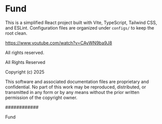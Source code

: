 # Fund

This is a simplified React project built with Vite, TypeScript, Tailwind CSS, and ESLint. Configuration files are organized under `configs/` to keep the root clean.

https://www.youtube.com/watch?v=CAyWN9ba9J8

All rights reserved.

All Rights Reserved

Copyright (c) 2025

This software and associated documentation files are proprietary and confidential.
No part of this work may be reproduced, distributed, or transmitted in any form 
or by any means without the prior written permission of the copyright owner.

############

Fund